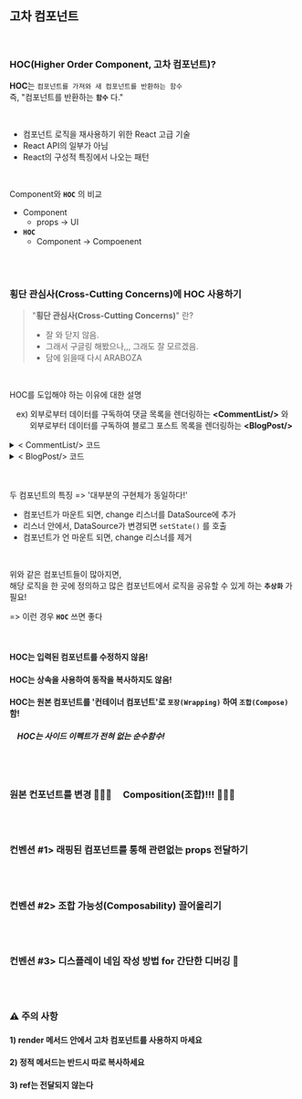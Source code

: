 ## 고차 컴포넌트


<br>

### HOC(Higher Order Component, 고차 컴포넌트)?

**HOC**는 `컴포넌트를 가져와 새 컴포넌트를 반환하는 함수`   
즉, "컴포넌트를 반환하는 **`함수`** 다."

<br>

- 컴포넌트 로직을 재사용하기 위한 React 고급 기술
- React API의 일부가 아님
- React의 구성적 특징에서 나오는 패턴

<br>

Component와 **`HOC`** 의 비교
- Component
	- props -> UI
- **`HOC`**
	- Component -> Compoenent




<br>
<br>

### 횡단 관심사(Cross-Cutting Concerns)에 HOC 사용하기

> "**횡단 관심사(Cross-Cutting Concerns)**" 란?   
> - 잘 와 닫지 않음.
> - 그래서 구글링 해봤으나,,, 그래도 잘 모르겠음.
> - 담에 읽을때 다시 ARABOZA

<br>

HOC를 도입해야 하는 이유에 대한 설명 
  
&nbsp;&nbsp; ex) 외부로부터 데이터를 구독하여 댓글 목록을 렌더링하는 **\<CommentList/>** 와   
&nbsp;&nbsp; &nbsp; &nbsp; &nbsp; 외부로부터 데이터를 구독하여 블로그 포스트 목록을 렌더링하는 **\<BlogPost/>**

<details>
<summary> < CommentList/> 코드</summary>

```jsx
class CommentList extends React.Component {
  constructor(props) {
    super(props);
    this.handleChange = this.handleChange.bind(this);
    this.state = {
      // "DataSource" 는 글로벌 데이터 소스입니다.
      comments: DataSource.getComments()
    };
  }

  componentDidMount() {
    // 변화감지를 위해 리스너를 추가합니다.
    DataSource.addChangeListener(this.handleChange);
  }

  componentWillUnmount() {
    // 리스너를 제거합니다.
    DataSource.removeChangeListener(this.handleChange);
  }

  handleChange() {
    // 데이터 소스가 변경될때 마다 comments를 업데이트합니다.
    this.setState({
      comments: DataSource.getComments()
    });
  }

  render() {
    return (
      <div>
        {this.state.comments.map((comment) => (
          <Comment comment={comment} key={comment.id} />
        ))}
      </div>
    );
  }
}
```
</details>


<details>
<summary> < BlogPost/> 코드</summary>

```jsx
class BlogPost extends React.Component {
  constructor(props) {
    super(props);
    this.handleChange = this.handleChange.bind(this);
    this.state = {
      blogPost: DataSource.getBlogPost(props.id)
    };
  }

  componentDidMount() {
    DataSource.addChangeListener(this.handleChange);
  }

  componentWillUnmount() {
    DataSource.removeChangeListener(this.handleChange);
  }

  handleChange() {
    this.setState({
      blogPost: DataSource.getBlogPost(this.props.id)
    });
  }

  render() {
    return <TextBlock text={this.state.blogPost} />;
  }
}
```
</details>

<br>
<br>

두 컴포넌트의 특징 => '대부분의 구현체가 동일하다!'   
  - 컴포넌트가 마운트 되면, change 리스너를 DataSource에 추가
  - 리스너 안에서, DataSource가 변경되면 `setState()` 를 호출
  - 컴포넌트가 언 마운트 되면, change 리스너를 제거


<br>


위와 같은 컴포넌트들이 많아지면,    
해당 로직을 한 곳에 정의하고 많은 컴포넌트에서 로직을 공유할 수 있게 하는 **`추상화`** 가 필요!

=> 이런 경우 **`HOC`** 쓰면 좋다


<br>

#### HOC는 입력된 컴포넌트를 수정하지 않음!   
#### HOC는 상속을 사용하여 동작을 복사하지도 않음!   
#### HOC는 원본 컴포넌트를 '컨테이너 컴포넌트'로 **`포장(Wrapping)`** 하여 **`조합(Compose)`** 함!
##### &nbsp; &nbsp; _HOC는 사이드 이펙트가 전혀 없는 순수함수!_
<br>
<br>

### 원본 컨포넌트를 변경 🙅🏻‍♂️ &nbsp;&nbsp;&nbsp; Composition(조합)!!! 🙆🏻‍♂️


<br>
<br>

### 컨벤션 #1> 래핑된 컴포넌트를 통해 관련없는 props 전달하기


<br>
<br>

### 컨벤션 #2> 조합 가능성(Composability) 끌어올리기 

<br>
<br>

### 컨벤션 #3> 디스플레이 네임 작성 방법 for 간단한 디버깅 🐛
<br>
<br>

### ⚠️ 주의 사항


#### 1) render 메서드 안에서 고차 컴포넌트를 사용하지 마세요

#### 2) 정적 메서드는 반드시 따로 복사하세요

#### 3) ref는 전달되지 않는다



<br>
<br>


